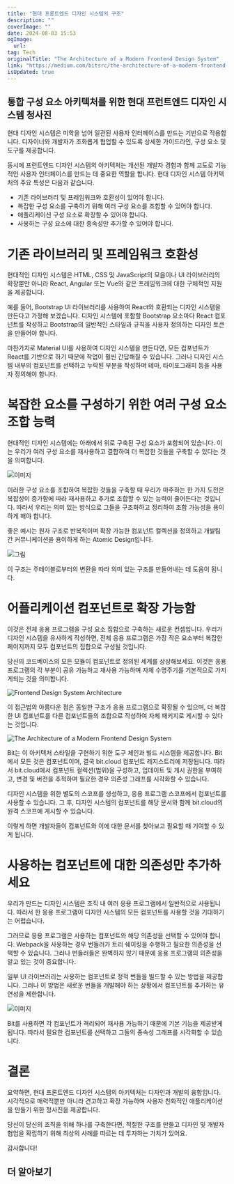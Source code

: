 ```yaml
---
title: "현대 프론트엔드 디자인 시스템의 구조"
description: ""
coverImage: ""
date: 2024-08-03 15:53
ogImage:
  url:
tag: Tech
originalTitle: "The Architecture of a Modern Frontend Design System"
link: "https://medium.com/bitsrc/the-architecture-of-a-modern-frontend-design-system-cc884bd9c1a0"
isUpdated: true
---
```


## 통합 구성 요소 아키텍처를 위한 현대 프런트엔드 디자인 시스템 청사진

현대 디자인 시스템은 미학을 넘어 일관된 사용자 인터페이스를 만드는 기반으로 작용합니다. 디자이너와 개발자가 조화롭게 협업할 수 있도록 상세한 가이드라인, 구성 요소 및 도구를 제공합니다.

동시에 프런트엔드 디자인 시스템의 아키텍처는 개선된 개발자 경험과 함께 고도로 기능적인 사용자 인터페이스를 만드는 데 중요한 역할을 합니다. 현대 디자인 시스템 아키텍처의 주요 특성은 다음과 같습니다.

- 기존 라이브러리 및 프레임워크와 호환성이 있어야 합니다.
- 복잡한 구성 요소를 구축하기 위해 여러 구성 요소를 조합할 수 있어야 합니다.
- 애플리케이션 구성 요소로 확장할 수 있어야 합니다.
- 사용하는 구성 요소에 대한 종속성만 추가할 수 있어야 합니다.

<!-- seedividend - 사각형 -->

<ins class="adsbygoogle"
     style="display:block"
     data-ad-client="ca-pub-4877378276818686"
     data-ad-slot="1898504329"
     data-ad-format="auto"
     data-full-width-responsive="true"></ins>

<script>
     (adsbygoogle = window.adsbygoogle || []).push({});
</script>

# 기존 라이브러리 및 프레임워크 호환성

현대적인 디자인 시스템은 HTML, CSS 및 JavaScript의 모음이나 UI 라이브러리의 확장뿐만 아니라 React, Angular 또는 Vue와 같은 프레임워크에 대한 구체적인 지원을 제공합니다.

예를 들어, Bootstrap UI 라이브러리를 사용하여 React와 호환되는 디자인 시스템을 만든다고 가정해 보겠습니다. 디자인 시스템에 포함할 Bootstrap 요소마다 React 컴포넌트를 작성하고 Bootstrap의 일반적인 스타일과 규칙을 사용자 정의하는 디자인 토큰을 만들어야 합니다.

마찬가지로 Material UI를 사용하여 디자인 시스템을 만든다면, 모든 컴포넌트가 React를 기반으로 하기 때문에 작업이 훨씬 간답해질 수 있습니다. 그러나 디자인 시스템 내부의 컴포넌트를 선택하고 누락된 부분을 작성하며 테마, 타이포그래피 등을 사용자 정의해야 합니다.

<!-- seedividend - 사각형 -->

<ins class="adsbygoogle"
     style="display:block"
     data-ad-client="ca-pub-4877378276818686"
     data-ad-slot="1898504329"
     data-ad-format="auto"
     data-full-width-responsive="true"></ins>

<script>
     (adsbygoogle = window.adsbygoogle || []).push({});
</script>

# 복잡한 요소를 구성하기 위한 여러 구성 요소 조합 능력

현대적인 디자인 시스템에는 아래에서 위로 구축된 구성 요소가 포함되어 있습니다. 이는 우리가 여러 구성 요소를 재사용하고 결합하여 더 복잡한 것들을 구축할 수 있다는 것을 의미합니다.

![이미지](/assets/img/TheArchitectureofaModernFrontendDesignSystem_0.png)

이러한 구성 요소를 조합하여 복잡한 것들을 구축할 때 우리가 마주하는 한 가지 도전은 복잡성이 증가함에 따라 재사용하고 추가로 조합할 수 있는 능력이 줄어든다는 것입니다. 따라서 우리는 의미 있는 방식으로 그들을 구조화하고 정리하여 조합 가능성을 용이하게 해야 합니다.

<!-- seedividend - 사각형 -->

<ins class="adsbygoogle"
     style="display:block"
     data-ad-client="ca-pub-4877378276818686"
     data-ad-slot="1898504329"
     data-ad-format="auto"
     data-full-width-responsive="true"></ins>

<script>
     (adsbygoogle = window.adsbygoogle || []).push({});
</script>

좋은 예시는 원자 구조로 반복적이며 확장 가능한 컴포넌트 컬렉션을 정의하고 개발팀 간 커뮤니케이션을 용이하게 하는 Atomic Design입니다.

![그림](/assets/img/TheArchitectureofaModernFrontendDesignSystem_1.png)

이 구조는 주테이블로부터의 변환을 따라 의미 있는 구조를 만들어내는 데 도움이 됩니다.

# 어플리케이션 컴포넌트로 확장 가능함

<!-- seedividend - 사각형 -->

<ins class="adsbygoogle"
     style="display:block"
     data-ad-client="ca-pub-4877378276818686"
     data-ad-slot="1898504329"
     data-ad-format="auto"
     data-full-width-responsive="true"></ins>

<script>
     (adsbygoogle = window.adsbygoogle || []).push({});
</script>

이것은 전체 응용 프로그램을 구성 요소 집합으로 구축하는 새로운 컨셉입니다. 우리가 디자인 시스템을 유사하게 작성하면, 전체 응용 프로그램은 가장 작은 요소부터 복잡한 페이지까지 모두 컴포넌트의 집합으로 구성될 것입니다.

당신의 코드베이스의 모든 모듈이 컴포넌트로 정의된 세계를 상상해보세요. 이것은 응용 프로그램의 각 부분이 공유 가능하고 재사용 가능하며 자체 수명주기를 기본적으로 가지게되는 것을 의미합니다.

![Frontend Design System Architecture](/assets/img/TheArchitectureofaModernFrontendDesignSystem_2.png)

이 접근법의 아름다운 점은 동일한 구조가 응용 프로그램으로 확장될 수 있으며, 더 복잡한 UI 컴포넌트를 다른 컴포넌트들의 조합으로 작성하여 자체 패키지로 게시할 수 있다는 것입니다.

<!-- seedividend - 사각형 -->

<ins class="adsbygoogle"
     style="display:block"
     data-ad-client="ca-pub-4877378276818686"
     data-ad-slot="1898504329"
     data-ad-format="auto"
     data-full-width-responsive="true"></ins>

<script>
     (adsbygoogle = window.adsbygoogle || []).push({});
</script>

![The Architecture of a Modern Frontend Design System](/assets/img/TheArchitectureofaModernFrontendDesignSystem_3.png)

Bit는 이 아키텍처 스타일을 구현하기 위한 도구 체인과 빌드 시스템을 제공합니다. Bit에서 모든 것은 컴포넌트이며, 결국 bit.cloud 컴포넌트 레지스트리에 저장됩니다. 따라서 bit.cloud에서 컴포넌트 컬렉션(범위)을 구성하고, 업데이트 및 게시 권한을 부여하고, 변경 및 버전을 추적하며 필요한 경우 의존성 그래프를 시각화할 수 있습니다.

디자인 시스템을 위한 별도의 스코프를 생성하고, 응용 프로그램 스코프에서 컴포넌트를 사용할 수 있습니다. 그 후, 디자인 시스템의 컴포넌트를 해당 문서와 함께 bit.cloud의 원격 스코프에 게시할 수 있습니다.

이렇게 하면 개발자들이 컴포넌트와 이에 대한 문서를 찾아보고 필요할 때 기여할 수 있게 됩니다.

<!-- seedividend - 사각형 -->

<ins class="adsbygoogle"
     style="display:block"
     data-ad-client="ca-pub-4877378276818686"
     data-ad-slot="1898504329"
     data-ad-format="auto"
     data-full-width-responsive="true"></ins>

<script>
     (adsbygoogle = window.adsbygoogle || []).push({});
</script>

# 사용하는 컴포넌트에 대한 의존성만 추가하세요

우리가 만드는 디자인 시스템은 조직 내 여러 응용 프로그램에서 일반적으로 사용됩니다. 따라서 한 응용 프로그램이 디자인 시스템의 모든 컴포넌트를 사용할 것을 기대하기는 어렵습니다.

그러므로 응용 프로그램은 사용하는 컴포넌트와 해당 의존성을 선택할 수 있어야 합니다. Webpack을 사용하는 경우 번들러가 트리 쉐이킹을 수행하고 필요한 의존성을 선택할 수 있습니다. 그러나 번들러들은 완벽하지 않기 때문에 응용 프로그램의 의존성을 알고 있는 것이 중요합니다.

일부 UI 라이브러리는 사용하는 컴포넌트로 정적 번들을 빌드할 수 있는 방법을 제공합니다. 그러나 이 방법은 새로운 번들을 개발해야 하는 상황에서 컴포넌트를 추가하는 유연성을 제한합니다.

<!-- seedividend - 사각형 -->

<ins class="adsbygoogle"
     style="display:block"
     data-ad-client="ca-pub-4877378276818686"
     data-ad-slot="1898504329"
     data-ad-format="auto"
     data-full-width-responsive="true"></ins>

<script>
     (adsbygoogle = window.adsbygoogle || []).push({});
</script>

![이미지](/assets/img/TheArchitectureofaModernFrontendDesignSystem_4.png)

Bit를 사용하면 각 컴포넌트가 격리되어 재사용 가능하기 때문에 기본 기능을 제공받게 됩니다. 따라서 필요한 컴포넌트를 선택하고 그들의 종속성 그래프를 시각화할 수 있습니다.

# 결론

요약하면, 현대 프론트엔드 디자인 시스템의 아키텍처는 디자인과 개발의 융합입니다. 시각적으로 매력적뿐만 아니라 견고하고 확장 가능하며 사용자 친화적인 애플리케이션을 만들기 위한 청사진을 제공합니다.

<!-- seedividend - 사각형 -->

<ins class="adsbygoogle"
     style="display:block"
     data-ad-client="ca-pub-4877378276818686"
     data-ad-slot="1898504329"
     data-ad-format="auto"
     data-full-width-responsive="true"></ins>

<script>
     (adsbygoogle = window.adsbygoogle || []).push({});
</script>

당신이 당신의 조직을 위해 하나를 구축한다면, 적절한 구조를 만들고 디자인 및 개발자 협업을 확립하기 위해 최상의 사례를 따르는 데 투자하는 가치가 있어요.

감사합니다!

## 더 알아보기
